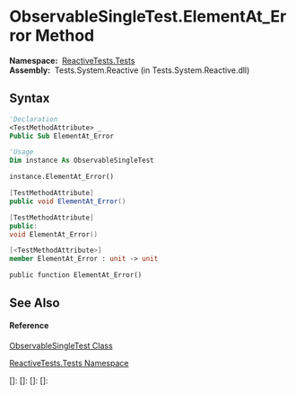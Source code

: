 # ObservableSingleTest.ElementAt\_Error Method

**Namespace:**  [ReactiveTests.Tests](ReactiveTests.Tests\ReactiveTests.Tests.md)  
**Assembly:**  Tests.System.Reactive (in Tests.System.Reactive.dll)

## Syntax

```vb
'Declaration
<TestMethodAttribute> _
Public Sub ElementAt_Error
```

```vb
'Usage
Dim instance As ObservableSingleTest

instance.ElementAt_Error()
```

```csharp
[TestMethodAttribute]
public void ElementAt_Error()
```

```c++
[TestMethodAttribute]
public:
void ElementAt_Error()
```

```fsharp
[<TestMethodAttribute>]
member ElementAt_Error : unit -> unit 
```

```jscript
public function ElementAt_Error()
```

## See Also

#### Reference

[ObservableSingleTest Class](ObservableSingleTest\ObservableSingleTest.md)

[ReactiveTests.Tests Namespace](ReactiveTests.Tests\ReactiveTests.Tests.md)

[]: 
[]: 
[]: 
[]: 